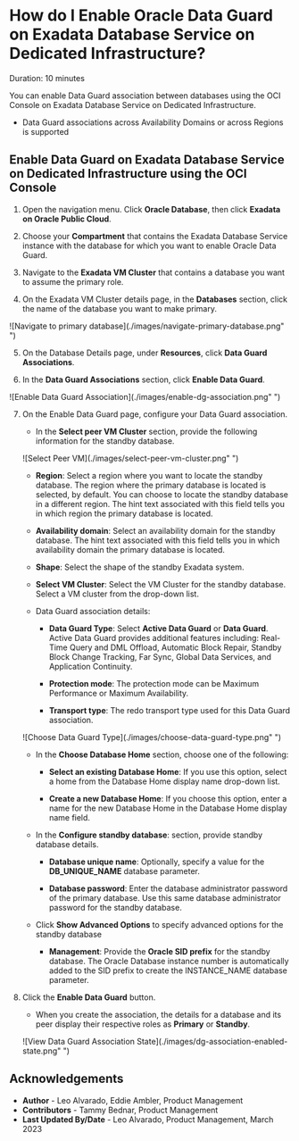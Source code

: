 # How do I Enable Oracle Data Guard on Exadata Database Service on Dedicated Infrastructure?
Duration: 10 minutes

You can enable Data Guard association between databases using the OCI Console on Exadata Database Service on Dedicated Infrastructure.

* Data Guard associations across Availability Domains or across Regions is supported


## Enable Data Guard on Exadata Database Service on Dedicated Infrastructure using the OCI Console

1. Open the navigation menu. Click **Oracle Database**, then click **Exadata on Oracle Public Cloud**.

2. Choose your **Compartment** that contains the Exadata Database Service instance with the database for which you want to enable Oracle Data Guard.

3. Navigate to the **Exadata VM Cluster** that contains a database you want to assume the primary role.

4. On the Exadata VM Cluster details page, in the **Databases** section, click the name of the database you want to make primary.

  ![Navigate to primary database](./images/navigate-primary-database.png" ")

5. On the Database Details page, under **Resources**, click **Data Guard Associations**.

6. In the **Data Guard Associations** section, click **Enable Data Guard**.

  ![Enable Data Guard Association](./images/enable-dg-association.png" ")

7. On the Enable Data Guard page, configure your Data Guard association.

    - In the **Select peer VM Cluster** section, provide the following information for the standby database.

    ![Select Peer VM](./images/select-peer-vm-cluster.png" ")

      - **Region**: Select a region where you want to locate the standby database. The region where the primary database is located is selected, by default. You can choose to locate the standby database in a different region. The hint text associated with this field tells you in which region the primary database is located.

      - **Availability domain**: Select an availability domain for the standby database. The hint text associated with this field tells you in which availability domain the primary database is located.

      - **Shape**: Select the shape of the standby Exadata system.

      - **Select VM Cluster**: Select the VM Cluster for the standby database. Select a VM cluster from the drop-down list.

      - Data Guard association details:

        * **Data Guard Type**: Select **Active Data Guard** or **Data Guard**. Active Data Guard provides additional features including: Real-Time Query and DML Offload, Automatic Block Repair, Standby Block Change Tracking, Far Sync, Global Data Services, and Application Continuity.

        * **Protection mode**: The protection mode can be Maximum Performance or Maximum Availability.

        * **Transport type**: The redo transport type used for this Data Guard association.

    ![Choose Data Guard Type](./images/choose-data-guard-type.png" ")


      - In the **Choose Database Home** section, choose one of the following:

        * **Select an existing Database Home**: If you use this option, select a home from the Database Home display name drop-down list.

        * **Create a new Database Home**: If you choose this option, enter a name for the new Database Home in the Database Home display name field.

      - In the **Configure standby database**: section, provide standby database details.

        * **Database unique name**: Optionally, specify a value for the **DB\_UNIQUE\_NAME** database parameter.

        * **Database password**: Enter the database administrator password of the primary database. Use this same database administrator password for the standby database.

      - Click **Show Advanced Options** to specify advanced options for the standby database

        * **Management**: Provide the **Oracle SID prefix** for the standby database. The Oracle Database instance number is automatically added to the SID prefix to create the INSTANCE\_NAME database parameter.

8. Click the **Enable Data Guard** button.

    - When you create the association, the details for a database and its peer display their respective roles as **Primary** or **Standby**.

    ![View Data Guard Association State](./images/dg-association-enabled-state.png" ")


## Acknowledgements
* **Author** - Leo Alvarado, Eddie Ambler, Product Management
* **Contributors** -  Tammy Bednar, Product Management
* **Last Updated By/Date** - Leo Alvarado, Product Management, March 2023
